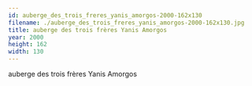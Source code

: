 ```yaml
---
id: auberge_des_trois_freres_yanis_amorgos-2000-162x130
filename: ./auberge_des_trois_freres_yanis_amorgos-2000-162x130.jpg
title: auberge des trois frères Yanis Amorgos
year: 2000
height: 162
width: 130
---
```


auberge des trois frères Yanis Amorgos
